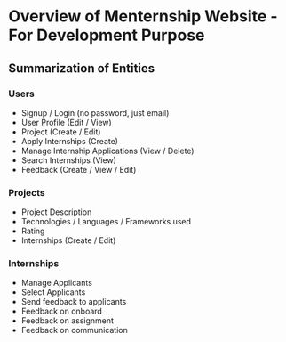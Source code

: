 # Overview of Menternship Website - For Development Purpose

## Summarization of Entities

### Users
* Signup / Login (no password, just email)
* User Profile (Edit / View)
* Project (Create / Edit)
* Apply Internships (Create)
* Manage Internship Applications (View / Delete)
* Search Internships (View)
* Feedback (Create / View / Edit)

### Projects
* Project Description
* Technologies / Languages / Frameworks used
* Rating
* Internships (Create / Edit)

### Internships
* Manage Applicants
* Select Applicants
* Send feedback to applicants
* Feedback on onboard
* Feedback on assignment
* Feedback on communication